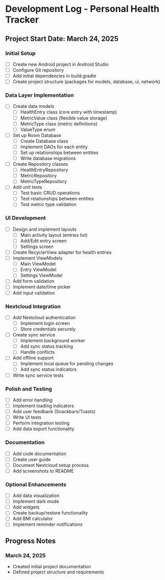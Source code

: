 # Development Log - Personal Health Tracker

## Project Start Date: March 24, 2025

### Initial Setup
- [ ] Create new Android project in Android Studio
- [ ] Configure Git repository
- [ ] Add initial dependencies in build.gradle
- [ ] Create project structure (packages for models, database, ui, network)

### Data Layer Implementation
- [ ] Create data models
  - [ ] HealthEntry class (core entry with timestamp)
  - [ ] MetricValue class (flexible value storage)
  - [ ] MetricType class (metric definitions)
  - [ ] ValueType enum
- [ ] Set up Room Database
  - [ ] Create Database class
  - [ ] Implement DAOs for each entity
  - [ ] Set up relationships between entities
  - [ ] Write database migrations
- [ ] Create Repository classes
  - [ ] HealthEntryRepository
  - [ ] MetricRepository
  - [ ] MetricTypeRepository
- [ ] Add unit tests
  - [ ] Test basic CRUD operations
  - [ ] Test relationships between entities
  - [ ] Test metric type validation

### UI Development
- [ ] Design and implement layouts
  - [ ] Main activity layout (entries list)
  - [ ] Add/Edit entry screen
  - [ ] Settings screen
- [ ] Create RecyclerView adapter for health entries
- [ ] Implement ViewModels
  - [ ] Main ViewModel
  - [ ] Entry ViewModel
  - [ ] Settings ViewModel
- [ ] Add form validation
- [ ] Implement date/time picker
- [ ] Add input validation

### Nextcloud Integration
- [ ] Add Nextcloud authentication
  - [ ] Implement login screen
  - [ ] Store credentials securely
- [ ] Create sync service
  - [ ] Implement background worker
  - [ ] Add sync status tracking
  - [ ] Handle conflicts
- [ ] Add offline support
  - [ ] Implement local queue for pending changes
  - [ ] Add sync status indicators
- [ ] Write sync service tests

### Polish and Testing
- [ ] Add error handling
- [ ] Implement loading indicators
- [ ] Add user feedback (Snackbars/Toasts)
- [ ] Write UI tests
- [ ] Perform integration testing
- [ ] Add data export functionality

### Documentation
- [ ] Add code documentation
- [ ] Create user guide
- [ ] Document Nextcloud setup process
- [ ] Add screenshots to README

### Optional Enhancements
- [ ] Add data visualization
- [ ] Implement dark mode
- [ ] Add widgets
- [ ] Create backup/restore functionality
- [ ] Add BMI calculator
- [ ] Implement reminder notifications

## Progress Notes

### March 24, 2025
- Created initial project documentation
- Defined project structure and requirements
